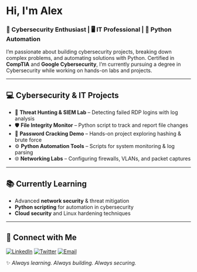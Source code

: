 <h1>Hi, I'm Alex</h1>
<h3>🔐 Cybersecurity Enthusiast | 🖥️ IT Professional | 🐍 Python Automation</h3>

<p>
I’m passionate about building cybersecurity projects, breaking down complex problems, and automating solutions with Python.  
Certified in <b>CompTIA</b> and <b>Google Cybersecurity</b>, I’m currently pursuing a degree in Cybersecurity while working on hands-on labs and projects.  
</p>

---

<h2>💻 Cybersecurity & IT Projects</h2>

- 🔎 **Threat Hunting & SIEM Lab** – Detecting failed RDP logins with log analysis  
- 🛡️ **File Integrity Monitor** – Python script to track and report file changes  
- 🔐 **Password Cracking Demo** – Hands-on project exploring hashing & brute force  
- ⚙️ **Python Automation Tools** – Scripts for system monitoring & log parsing  
- 🌐 **Networking Labs** – Configuring firewalls, VLANs, and packet captures  

---

<h2>📚 Currently Learning</h2>

- Advanced **network security** & threat mitigation  
- **Python scripting** for automation in cybersecurity  
- **Cloud security** and Linux hardening techniques  

---

<h2>🤝 Connect with Me</h2>

[![LinkedIn](https://img.shields.io/badge/LinkedIn-0077B5?style=for-the-badge&logo=linkedin&logoColor=white)](https://linkedin.com/in/YOUR-LINKEDIN)
[![Twitter](https://img.shields.io/badge/Twitter-1DA1F2?style=for-the-badge&logo=twitter&logoColor=white)](https://twitter.com/YOUR-TWITTER)
[![Email](https://img.shields.io/badge/Email-D14836?style=for-the-badge&logo=gmail&logoColor=white)](mailto:YOUR-EMAIL)


✨ *Always learning. Always building. Always securing.*  
